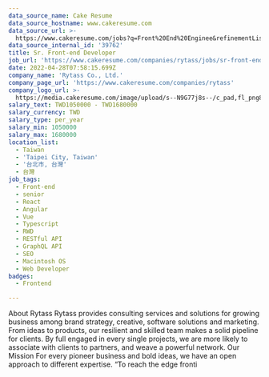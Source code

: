 ```yaml
---
data_source_name: Cake Resume
data_source_hostname: www.cakeresume.com
data_source_url: >-
  https://www.cakeresume.com/jobs?q=Front%20End%20Enginee&refinementList[lang_name][0]=E[…]tech_front-end-development&range[salary_range][min]=1000000
data_source_internal_id: '39762'
title: Sr. Front-end Developer
job_url: 'https://www.cakeresume.com/companies/rytass/jobs/sr-front-end-developer'
date: 2022-04-28T07:58:15.699Z
company_name: 'Rytass Co., Ltd.'
company_page_url: 'https://www.cakeresume.com/companies/rytass'
company_logo_url: >-
  https://media.cakeresume.com/image/upload/s--N9G77j8s--/c_pad,fl_png8,h_200,w_200/v1576006027/bbbuaixg8vc0ittoxfsg.png
salary_text: TWD1050000 - TWD1680000
salary_currency: TWD
salary_type: per_year
salary_min: 1050000
salary_max: 1680000
location_list:
  - Taiwan
  - 'Taipei City, Taiwan'
  - '台北市, 台灣'
  - 台灣
job_tags:
  - Front-end
  - senior
  - React
  - Angular
  - Vue
  - Typescript
  - RWD
  - RESTful API
  - GraphQL API
  - SEO
  - Macintosh OS
  - Web Developer
badges:
  - Frontend

---
```


About Rytass Rytass provides consulting services and solutions for growing business among brand strategy, creative, software solutions and marketing. From ideas to products, our resilient and skilled team makes a solid pipeline for clients. By full engaged in every single projects, we are more likely to associate with clients to partners, and weave a powerful network. Our Mission For every pioneer business and bold ideas, we have an open approach to different expertise. “To reach the edge fronti